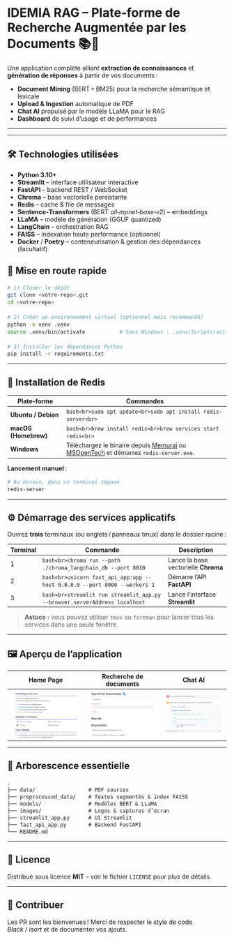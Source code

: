 # IDEMIA RAG – Plate‑forme de Recherche Augmentée par les Documents 📚🤖

Une application complète alliant **extraction de connaissances** et **génération de réponses** à partir de vos documents :  
- **Document Mining** (BERT + BM25) pour la recherche sémantique et lexicale  
- **Upload & Ingestion** automatique de PDF  
- **Chat AI** propulsé par le modèle LLaMA pour le RAG  
- **Dashboard** de suivi d’usage et de performances  

---


---

## 🛠️ Technologies utilisées

- **Python 3.10+**
- **Streamlit** – interface utilisateur interactive
- **FastAPI** – backend REST / WebSocket
- **Chroma** – base vectorielle persistante
- **Redis** – cache & file de messages
- **Sentence‑Transformers** (BERT *all‑mpnet‑base‑v2*) – embeddings
- **LLaMA** – modèle de génération (GGUF quantized)
- **LangChain** – orchestration RAG
- **FAISS** – indexation haute performance (optionnel)
- **Docker** / **Poetry** – conteneurisation & gestion des dépendances (facultatif)

## 🚀 Mise en route rapide

```bash
# 1) Cloner le dépôt
git clone <votre‑repo>.git
cd <votre‑repo>

# 2) Créer un environnement virtuel (optionnel mais recommandé)
python -m venv .venv
source .venv/bin/activate           # Sous Windows : .venv\Scripts\activate

# 3) Installer les dépendances Python
pip install -r requirements.txt
```

---

## 🐘 Installation de Redis

| Plate‑forme | Commandes |
|-------------|-----------|
| **Ubuntu / Debian** | ```bash<br>sudo apt update<br>sudo apt install redis-server<br>``` |
| **macOS (Homebrew)** | ```bash<br>brew install redis<br>brew services start redis<br>``` |
| **Windows** | Téléchargez le binaire depuis [Memurai](https://www.memurai.com/download) ou [MSOpenTech](https://github.com/microsoftarchive/redis/releases) et démarrez `redis-server.exe`. |

**Lancement manuel** :

```bash
# Au besoin, dans un terminal séparé
redis-server
```

---

## ⚙️ Démarrage des services applicatifs

Ouvrez **trois** terminaux (ou onglets / panneaux tmux) dans le dossier racine :

| Terminal | Commande | Description |
|----------|----------|-------------|
| 1 | ```bash<br>chroma run --path ./chroma_langchain_db --port 8010``` | Lance la base vectorielle **Chroma** |
| 2 | ```bash<br>uvicorn fast_api_app:app --host 0.0.0.0 --port 8000 --workers 1``` | Démarre l’API **FastAPI** |
| 3 | ```bash<br>streamlit run streamlit_app.py --browser.serverAddress localhost``` | Lance l’interface **Streamlit** |

> **Astuce :** vous pouvez utiliser `tmux` ou `foreman` pour lancer tous les services dans une seule fenêtre.

---

## 🖼️ Aperçu de l’application

| Home Page | Recherche de documents | Chat AI |
|-----------|-----------------------|---------|
| ![Accueil](./rm_images/home_page.png) | ![Doc Mining](./rm_images/doc_mining.png) | ![Chat AI](./rm_images/chat_ia.png) |

---

## 📂 Arborescence essentielle

```
.
├── data/                 # PDF sources
├── preprocessed_data/    # Textes segmentés & index FAISS
├── models/               # Modèles BERT & LLaMA
├── images/               # Logos & captures d’écran
├── streamlit_app.py      # UI Streamlit
├── fast_api_app.py       # Backend FastAPI
└── README.md
```

---

## 📝 Licence

Distribué sous licence **MIT** – voir le fichier `LICENSE` pour plus de détails.

---

## 🤝 Contribuer

Les PR sont les bienvenues ! Merci de respecter le style de code *Black* / *isort* et de documenter vos ajouts.

